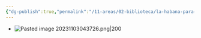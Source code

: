 ```yaml
---
{"dg-publish":true,"permalink":"/11-areas/02-biblioteca/la-habana-para-un-infante-difunto/","noteIcon":""}
---
```


- ![Pasted image 20231103043726.png|200](/img/user/02%20Image/Pasted%20image%2020231103043726.png)